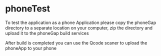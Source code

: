 phoneTest
=========
To test the application as a phone Application please copy the phoneGap directory
to a separate location on your computer, zip the directory and upload  it to the phoneGap build services

After build is completed you can use the Qcode scaner to upload the phoneApp to your phone

